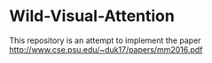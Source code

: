 # Wild-Visual-Attention

This repository is an attempt to implement the paper http://www.cse.psu.edu/~duk17/papers/mm2016.pdf
